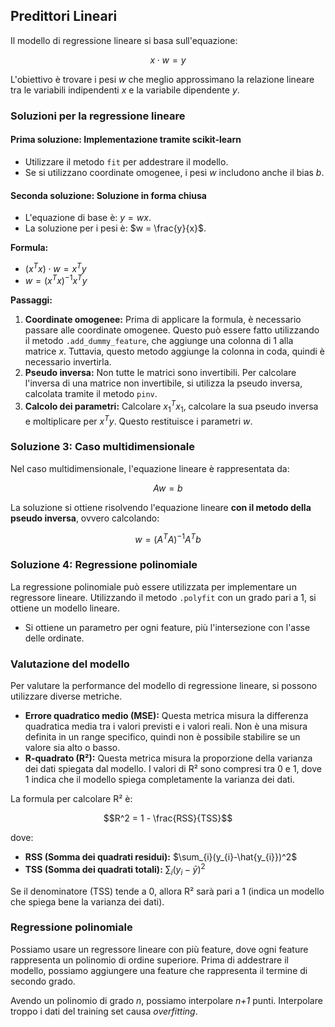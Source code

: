 ## Predittori Lineari

Il modello di regressione lineare si basa sull'equazione:

$$x \cdot w = y$$

L'obiettivo è trovare i pesi $w$ che meglio approssimano la relazione lineare tra le variabili indipendenti $x$ e la variabile dipendente $y$.

### Soluzioni per la regressione lineare

#### Prima soluzione: Implementazione tramite scikit-learn

* Utilizzare il metodo `fit` per addestrare il modello.
* Se si utilizzano coordinate omogenee, i pesi $w$ includono anche il bias $b$.

#### Seconda soluzione: Soluzione in forma chiusa

* L'equazione di base è: $y = wx$.
* La soluzione per i pesi è: $w = \frac{y}{x}$.

**Formula:**

* $(x^T x) \cdot w = x^T y$
* $w = (x^T x)^{-1} x^T y$

**Passaggi:**

1. **Coordinate omogenee:** Prima di applicare la formula, è necessario passare alle coordinate omogenee. Questo può essere fatto utilizzando il metodo `.add_dummy_feature`, che aggiunge una colonna di 1 alla matrice $x$. Tuttavia, questo metodo aggiunge la colonna in coda, quindi è necessario invertirla.
2. **Pseudo inversa:** Non tutte le matrici sono invertibili. Per calcolare l'inversa di una matrice non invertibile, si utilizza la pseudo inversa, calcolata tramite il metodo `pinv`.
3. **Calcolo dei parametri:** Calcolare $x_1^T x_1$, calcolare la sua pseudo inversa e moltiplicare per $x^T y$. Questo restituisce i parametri $w$.

### Soluzione 3: Caso multidimensionale

Nel caso multidimensionale, l'equazione lineare è rappresentata da:

$$Aw = b$$

La soluzione si ottiene risolvendo l'equazione lineare **con il metodo della pseudo inversa**, ovvero calcolando:

$$w = (A^T A)^{-1} A^T b$$

### Soluzione 4: Regressione polinomiale

La regressione polinomiale può essere utilizzata per implementare un regressore lineare. Utilizzando il metodo `.polyfit` con un grado pari a 1, si ottiene un modello lineare.

* Si ottiene un parametro per ogni feature, più l'intersezione con l'asse delle ordinate.

### Valutazione del modello

Per valutare la performance del modello di regressione lineare, si possono utilizzare diverse metriche.

* **Errore quadratico medio (MSE):**  Questa metrica misura la differenza quadratica media tra i valori previsti e i valori reali. Non è una misura definita in un range specifico, quindi non è possibile stabilire se un valore sia alto o basso.
* **R-quadrato (R²):**  Questa metrica misura la proporzione della varianza dei dati spiegata dal modello. I valori di R² sono compresi tra 0 e 1, dove 1 indica che il modello spiega completamente la varianza dei dati.

La formula per calcolare R² è:

$$R^2 = 1 - \frac{RSS}{TSS}$$

dove:

* **RSS (Somma dei quadrati residui):**  $\sum_{i}(y_{i}-\hat{y_{i}})^2$
* **TSS (Somma dei quadrati totali):**  $\sum_{i}(y_{i}-\bar{y})^2$

Se il denominatore (TSS) tende a 0, allora R² sarà pari a 1 (indica un modello che spiega bene la varianza dei dati).


### Regressione polinomiale

Possiamo usare un regressore lineare con più feature, dove ogni feature rappresenta un polinomio di ordine superiore. Prima di addestrare il modello, possiamo aggiungere una feature che rappresenta il termine di secondo grado. 

Avendo un polinomio di grado *n*, possiamo interpolare *n+1* punti. Interpolare troppo i dati del training set causa *overfitting*. 
